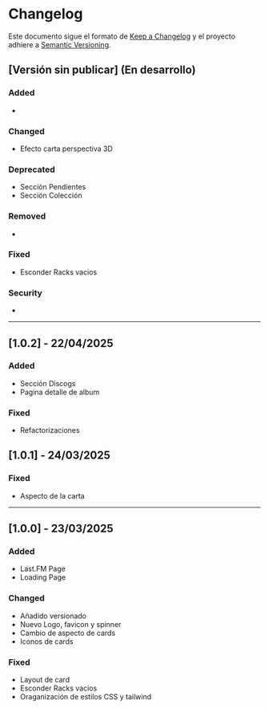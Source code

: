 # Changelog

Este documento sigue el formato de [Keep a Changelog](https://keepachangelog.com/es-ES/1.1.0/)
y el proyecto adhiere a [Semantic Versioning](https://semver.org/).

## [Versión sin publicar] (En desarrollo)
### Added
-

### Changed
- Efecto carta perspectiva 3D

### Deprecated
- Sección Pendientes
- Sección Colección

### Removed
- 

### Fixed
- Esconder Racks vacios

### Security
- 

---


## [1.0.2] - 22/04/2025

### Added
- Sección Discogs
- Pagina detalle de album

### Fixed
- Refactorizaciones

## [1.0.1] - 24/03/2025

### Fixed
- Aspecto de la carta

---



## [1.0.0] - 23/03/2025
### Added
- Last.FM Page
- Loading Page

### Changed
- Añadido versionado
- Nuevo Logo, favicon y spinner
- Cambio de aspecto de cards
- Iconos de cards

### Fixed
- Layout de card
- Esconder Racks vacios
- Oraganización de estilos CSS y tailwind
